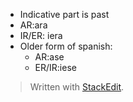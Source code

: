  - Indicative part is past
 - AR:ara
 - IR/ER: iera
 - Older form of spanish:
	 - AR:ase
	 - ER/IR:iese


> Written with [StackEdit](https://stackedit.io/).
<!--stackedit_data:
eyJoaXN0b3J5IjpbLTI5NzczODI0MF19
-->